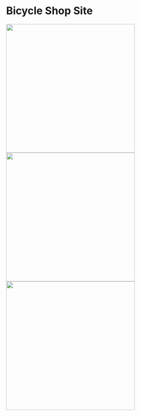 <h1>
  Bicycle Shop Site
</h1>
<p>
  <img src="https://github.com/NotGasaiYuno/my-programming-projects/blob/main/Attachments/1.png" width="350px" />
  <img src="https://github.com/NotGasaiYuno/my-programming-projects/blob/main/Attachments/2.png" width="350px"/>
  <img src="https://github.com/NotGasaiYuno/my-programming-projects/blob/main/Attachments/3.png" width="350px"/>
</p>
